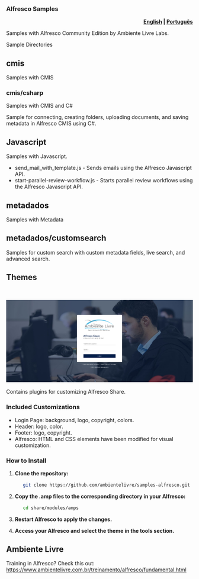### Alfresco Samples

<p align="right">
  <b>
    <a href="/docs/README.en.md">English</a> |
    <a href="/README.md">Português</a>
  </b>
</p>


Samples with Alfresco Community Edition by Ambiente Livre Labs.

Sample Directories

## cmis

Samples with CMIS

### cmis/csharp

Samples with CMIS and C#

Sample for connecting, creating folders, uploading documents, and saving metadata in Alfresco CMIS using C#.

## Javascript

Samples with Javascript.

- send_mail_with_template.js - Sends emails using the Alfresco Javascript API.
- start-parallel-review-workflow.js - Starts parallel review workflows using the Alfresco Javascript API.

## metadados

Samples with Metadata

## metadados/customsearch

Samples for custom search with custom metadata fields, live search, and advanced search.

## Themes

<br>
<p align="center">
   <img src="/docs/img/loginPage.png" alt="login_page" width="650">
</p>

Contains plugins for customizing Alfresco Share.

### Included Customizations

- Login Page: background, logo, copyright, colors.
- Header: logo, color.
- Footer: logo, copyright.
- Alfresco: HTML and CSS elements have been modified for visual customization.

### How to Install

1. **Clone the repository:**

   ```bash
      git clone https://github.com/ambientelivre/samples-alfresco.git
   ```

2. **Copy the .amp files to the corresponding directory in your Alfresco:**

   ```bash
      cd share/modules/amps
   ```

3. **Restart Alfresco to apply the changes.**

4. **Access your Alfresco and select the theme in the tools section.**

## Ambiente Livre

Training in Alfresco? Check this out: <https://www.ambientelivre.com.br/treinamento/alfresco/fundamental.html>
